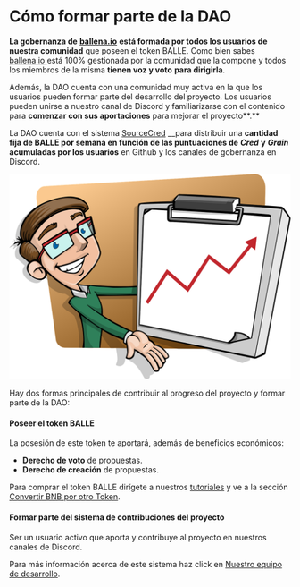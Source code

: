 # Cómo formar parte de la DAO

**La gobernanza de** [**ballena.io**](https://ballena.io/) **está formada por todos los usuarios de nuestra comunidad** que poseen el token BALLE. Como bien sabes [ballena.io ](https://ballena.io/)está 100% gestionada por la comunidad que la compone y todos los miembros de la misma **tienen voz y voto** **para dirigirla**. 

Además, la DAO cuenta con una comunidad muy activa en la que los usuarios pueden formar parte del desarrollo del proyecto. Los usuarios pueden unirse a nuestro canal de Discord y familiarizarse con el contenido para **comenzar con sus aportaciones** para mejorar el proyecto**.**

La DAO cuenta con el sistema [SourceCred](https://sourcecred.io/docs/) __para distribuir una **cantidad fija de BALLE por semana en función de las puntuaciones de** _**Cred**_ **y** _**Grain**_ **acumuladas por los usuarios** en Github y los canales de gobernanza en Discord.  




![](../.gitbook/assets/presentation-1454403_1280%20%281%29.webp)

Hay dos formas principales de contribuir al progreso del proyecto y formar parte de la DAO:

#### Poseer el token BALLE

La posesión de este token te aportará, además de beneficios económicos:

* **Derecho de voto** de propuestas.
* **Derecho de creación** de propuestas.

Para comprar el token BALLE dirígete a nuestros [tutoriales](../tutoriales-y-herramientas/tutoriales/) y ve a la sección [Convertir BNB por otro Token](../tutoriales-y-herramientas/tutoriales/pc/participar-en-ballena.io/como-participar-en-una-ballevault/cambiar-bnb-por-otro-token-en-pancakeswap.md).



#### Formar parte del sistema de contribuciones del proyecto

Ser un usuario activo que aporta y contribuye al proyecto en nuestros canales de Discord.

Para más información acerca de este sistema haz click en [Nuestro equipo de desarrollo](nuestro-equipo-de-desarrollo.md).



